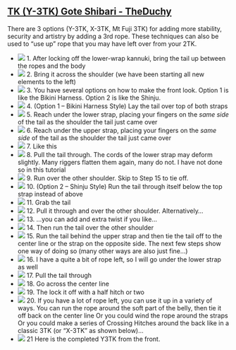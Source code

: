 ## [TK (Y-3TK) Gote Shibari - TheDuchy](https://www.theduchy.com/gote-shibari/#y-3tk)

There are 3 options (Y-3TK, X-3TK, Mt Fuji 3TK) for adding more stability,
security and artistry by adding a 3rd rope. These techniques can also be used
to “use up” rope that you may have left over from your 2TK.

<div class="flow" markdown="1">

- ![](assets/3TK-Y-Harness-01.jpg) 1. After locking off the lower-wrap kannuki, bring the tail up between the ropes and the body
- ![](assets/3TK-Y-Harness-02.jpg) 2. Bring it across the shoulder (we have been starting all new elements to the left)
- ![](assets/3TK-Y-Harness-03.jpg) 3. You have several options on how to make the front look. Option 1 is like the Bikini Harness. Option 2 is like the Shinju.
- ![](assets/3TK-Y-Harness-04.jpg) 4. (Option 1 – Bikini Harness Style) Lay the tail over top of both straps
- ![](assets/3TK-Y-Harness-05.jpg) 5. Reach under the lower strap, placing your fingers on the *same side* of the tail as the shoulder the tail just came over
- ![](assets/3TK-Y-Harness-06.jpg) 6. Reach under the upper strap, placing your fingers on the *same side* of the tail as the shoulder the tail just came over
- ![](assets/3TK-Y-Harness-07.jpg) 7. Like this
- ![](assets/3TK-Y-Harness-08.jpg) 8. Pull the tail through. The cords of the lower strap may deform slightly. Many riggers flatten them again, many do not. I have not done so in this tutorial
- ![](assets/3TK-Y-Harness-09.jpg) 9. Run over the other shoulder. Skip to Step 15 to tie off.
- ![](assets/3TK-Y-Harness-10.jpg) 10. (Option 2 – Shinju Style) Run the tail through itself below the top strap instead of above
- ![](assets/3TK-Y-Harness-11.jpg) 11. Grab the tail
- ![](assets/3TK-Y-Harness-12.jpg) 12. Pull it through and over the other shoulder. Alternatively…
- ![](assets/3TK-Y-Harness-13.jpg) 13. …you can add and extra twist if you like…
- ![](assets/3TK-Y-Harness-14.jpg) 14. Then run the tail over the other shoulder
- ![](assets/3TK-Y-Harness-15.jpg) 15. Run the tail behind the upper strap and then tie the tail off to the center line or the strap on the opposite side. The next few steps show one way of doing so (many other ways are also just fine…)
- ![](assets/3TK-Y-Harness-16.jpg) 16. I have a quite a bit of rope left, so I will go under the lower strap as well
- ![](assets/3TK-Y-Harness-17.jpg) 17. Pull the tail through
- ![](assets/3TK-Y-Harness-18.jpg) 18. Go across the center line
- ![](assets/3TK-Y-Harness-19.jpg) 19. The lock it off with a half hitch or two
- ![](assets/3TK-Y-Harness-20.jpg) 20. If you have a lot of rope left, you can use it up in a variety of ways. You can run the rope around the soft part of the belly, then tie it off back on the center line Or you could wind the rope around the straps Or you could make a series of Crossing Hitches around the back like in a classic 3TK (or “X-3TK” as shown below)…
- ![](assets/3TK-Y-Harness-21.jpg) 21 Here is the completed Y3TK from the front.

</div>
